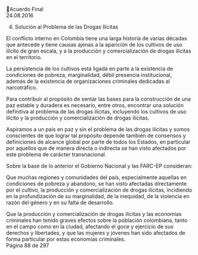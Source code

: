 Acuerdo Final  
24.08.2016  

 
 
 
 
 
 
 
 
 
 
4. Solución al Problema de las Drogas Ilícitas 
 
El conflicto interno en Colombia tiene una larga historia de varias décadas que antecede y tiene causas 
ajenas a la aparición de los cultivos de uso ilícito de gran escala, y a la producción y comercialización de 
drogas ilícitas en el territorio.  
 
La persistencia de los cultivos está ligada en parte a la existencia de condiciones de pobreza, marginalidad, 
débil  presencia  institucional,  además  de  la  existencia  de  organizaciones  criminales  dedicadas  al 
narcotráfico. 
 
Para contribuir al propósito de sentar las bases para la construcción de una paz estable y duradera es 
necesario, entre otros, encontrar una solución definitiva al problema de las drogas ilícitas, incluyendo los 
cultivos de uso ilícito y la producción y comercialización de drogas ilícitas. 
 
Aspiramos a un país en paz y sin el problema de las drogas ilícitas y somos conscientes de que lograr tal 
propósito depende también de consensos y definiciones de alcance global por parte de todos los Estados, 
en particular por aquellos que de manera directa o indirecta se han visto afectados por este problema de 
carácter transnacional. 
 
Sobre la base de lo anterior el Gobierno Nacional y las FARC-EP consideran: 
 
Que  muchas  regiones  y  comunidades  del  país,  especialmente  aquellas  en  condiciones  de  pobreza  y 
abandono, se han visto afectadas directamente por el cultivo, la producción y comercialización de drogas 
ilícitas, incidiendo en la profundización de su marginalidad, de la inequidad, de la violencia en razón del 
género y en su falta de desarrollo. 
 
Que  la  producción  y  comercialización  de  drogas  ilícitas  y  las  economías  criminales  han  tenido  graves 
efectos sobre la población colombiana, tanto en el campo como en la ciudad, afectando el goce y ejercicio 
de sus derechos y libertades, y que las mujeres y jóvenes han sido afectados de forma particular por estas 
economías criminales.   
Página 88 de 297 
 

